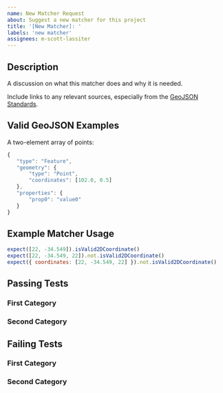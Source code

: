 ```yaml
---
name: New Matcher Request
about: Suggest a new matcher for this project
title: '[New Matcher]: '
labels: 'new matcher'
assignees: m-scott-lassiter
---
```


## Description

A discussion on what this matcher does and why it is needed.

Include links to any relevant sources, especially from the [GeoJSON Standards](https://datatracker.ietf.org/doc/html/rfc7946).

## Valid GeoJSON Examples

A two-element array of points:

```javascript
{
   "type": "Feature",
   "geometry": {
       "type": "Point",
       "coordinates": [102.0, 0.5]
   },
   "properties": {
       "prop0": "value0"
   }
}
```

## Example Matcher Usage

<!-- Include both a valid passing test and a .not passing test -->

```javascript
expect([22, -34.549]).isValid2DCoordinate()
expect([22, -34.549, 22]).not.isValid2DCoordinate()
expect({ coordinates: [22, -34.549, 22] }).not.isValid2DCoordinate()
```

## Passing Tests

### First Category

### Second Category

## Failing Tests

### First Category

### Second Category
